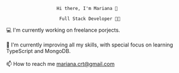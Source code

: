                        Hi there, I'm Mariana 👋

                        Full Stack Developer 👩‍💻



💻 I'm currently working on freelance porjects.
<br/>
<br/>
🌱 I'm currently improving all my skills, with special focus on learning TypeScript and MongoDB.
<br/>
<br/>
📫 How to reach me mariana.crt@gmail.com 


